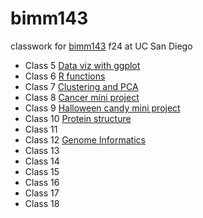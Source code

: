 # bimm143
classwork for [bimm143](https://bioboot.github.io/bimm143_F24/midterm/) f24 at UC San Diego

- Class 5 [Data viz with ggplot](https://github.com/gretllll/bimm143/blob/main/Lab%205/Lab%205.md)
- Class 6 [R functions](https://github.com/gretllll/bimm143/blob/main/Lab%206/Lab%206.md)
- Class 7 [Clustering and PCA](https://github.com/gretllll/bimm143/blob/main/Lab%207/Lab-7.pdf)
- Class 8 [Cancer mini project](https://github.com/gretllll/bimm143/blob/main/Lab%208/Lab-8-updated.pdf)
- Class 9 [Halloween candy mini project](https://github.com/gretllll/bimm143/blob/main/Lab%209/Lab_9.pdf)
- Class 10 [Protein structure](https://github.com/gretllll/bimm143/blob/main/Lab%2010/lab-10.pdf)
- Class 11 []()
- Class 12 [Genome Informatics](https://github.com/gretllll/bimm143/blob/main/lab12/lab12.md)
- Class 13 []()
- Class 14 []()
- Class 15 []()
- Class 16 []()
- Class 17 []()
- Class 18 []()
